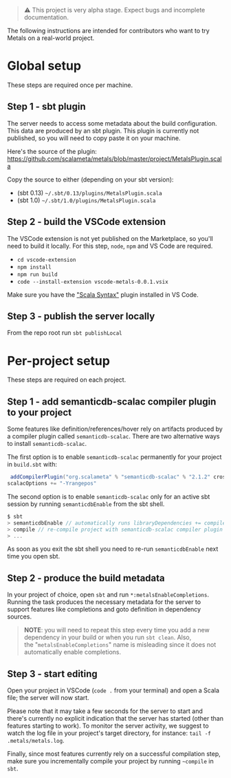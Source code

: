 > ⚠️ This project is very alpha stage. Expect bugs and incomplete documentation.

The following instructions are intended for contributors who want to try Metals
on a real-world project.

# Global setup

These steps are required once per machine.

## Step 1 - sbt plugin

The server needs to access some metadata about the build configuration. This
data are produced by an sbt plugin. This plugin is currently not published, so
you will need to copy paste it on your machine.

Here's the source of the plugin:
https://github.com/scalameta/metals/blob/master/project/MetalsPlugin.scala

Copy the source to either (depending on your sbt version):

* (sbt 0.13) `~/.sbt/0.13/plugins/MetalsPlugin.scala`
* (sbt 1.0) `~/.sbt/1.0/plugins/MetalsPlugin.scala`

## Step 2 - build the VSCode extension

The VSCode extension is not yet published on the Marketplace, so you'll need to
build it locally. For this step, `node`, `npm` and VS Code are required.

* `cd vscode-extension`
* `npm install`
* `npm run build`
* `code --install-extension vscode-metals-0.0.1.vsix`

Make sure you have the
["Scala Syntax"](https://marketplace.visualstudio.com/items?itemName=daltonjorge.scala)
plugin installed in VS Code.

## Step 3 - publish the server locally

From the repo root run `sbt publishLocal`

# Per-project setup

These steps are required on each project.

## Step 1 - add semanticdb-scalac compiler plugin to your project

Some features like definition/references/hover rely on artifacts produced by a
compiler plugin called `semanticdb-scalac`. There are two alternative ways to
install `semanticdb-scalac`.

The first option is to enable `semanticdb-scalac` permanently for your project
in `build.sbt` with:

```scala
 addCompilerPlugin("org.scalameta" % "semanticdb-scalac" % "2.1.2" cross CrossVersion.full)
scalacOptions += "-Yrangepos"
```

The second option is to enable `semanticdb-scalac` only for an active sbt
session by running `semanticdbEnable` from the sbt shell.

```scala
$ sbt
> semanticdbEnable // automatically runs libraryDependencies += compilerPlugin(...)
> compile // re-compile project with semanticdb-scalac compiler plugin
> ...
```

As soon as you exit the sbt shell you need to re-run `semanticdbEnable` next
time you open sbt.

## Step 2 - produce the build metadata

In your project of choice, open `sbt` and run `*:metalsEnableCompletions`.
Running the task produces the necessary metadata for the server to support
features like completions and goto definition in dependency sources.

> **NOTE**: you will need to repeat this step every time you add a new
> dependency in your build or when you run `sbt clean`. Also,
> the "`metalsEnableCompletions`" name is misleading since it does not
> automatically enable completions.

## Step 3 - start editing

Open your project in VSCode (`code .` from your terminal) and open a Scala file;
the server will now start.

Please note that it may take a few seconds for the server to start and there's
currently no explicit indication that the server has started (other than
features starting to work). To monitor the server activity, we suggest to watch
the log file in your project's target directory, for instance:
`tail -f .metals/metals.log`.

Finally, since most features currently rely on a successful compilation step,
make sure you incrementally compile your project by running `~compile` in `sbt`.
